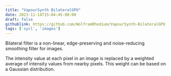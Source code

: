 ```yaml
---
title: "VapourSynth BilateralGPU"
date: 2023-11-14T15:04:45-08:00
draft: false
githublink: https://github.com/WolframRhodium/VapourSynth-BilateralGPU
tags: ['sycl', 'images']
---
```


Bilateral filter is a non-linear, edge-preserving and noise-reducing
smoothing filter for images.

The intensity value at each pixel in an image is replaced by a weighted
average of intensity values from nearby pixels. This weight can be based
on a Gaussian distribution.
